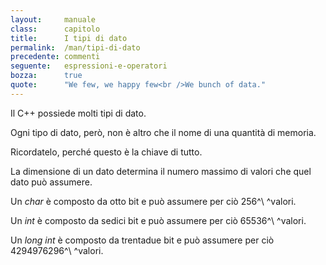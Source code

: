```yaml
---
layout:     manuale
class:      capitolo
title:      I tipi di dato
permalink:  /man/tipi-di-dato
precedente: commenti
seguente:   espressioni-e-operatori
bozza:      true
quote:      "We few, we happy few<br />We bunch of data."
---
```


Il C++ possiede molti tipi di dato.

Ogni tipo di dato, però, non è altro che il nome di una quantità di
memoria.

Ricordatelo, perché questo è la chiave di tutto.

La dimensione di un dato determina il numero massimo di valori che quel
dato può assumere.

Un *char* è composto da otto bit e può assumere per ciò 256^\ ^valori.

Un *int* è composto da sedici bit e può assumere per ciò
65536^\ ^valori.

Un *long int* è composto da trentadue bit e può assumere per ciò
4294976296^\ ^valori.
